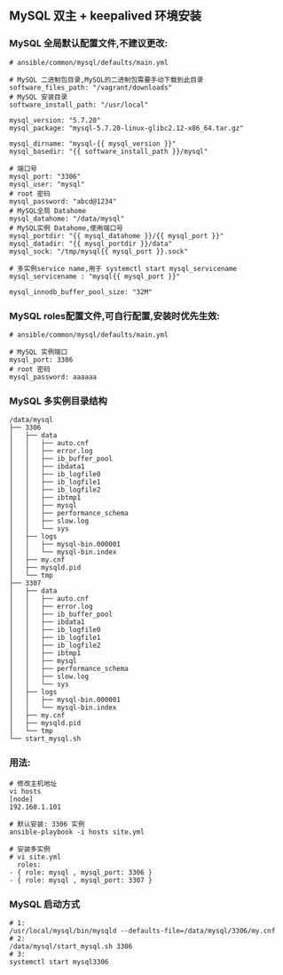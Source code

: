 ## MySQL 双主 + keepalived 环境安装

### MySQL 全局默认配置文件,不建议更改:
    # ansible/common/mysql/defaults/main.yml

    # MySQL 二进制包目录,MySQL的二进制包需要手动下载到此目录
    software_files_path: "/vagrant/downloads"
    # MySQL 安装目录
    software_install_path: "/usr/local"

    mysql_version: "5.7.20"
    mysql_package: "mysql-5.7.20-linux-glibc2.12-x86_64.tar.gz"

    mysql_dirname: "mysql-{{ mysql_version }}"
    mysql_basedir: "{{ software_install_path }}/mysql"

    # 端口号
    mysql_port: "3306"
    mysql_user: "mysql"
    # root 密码
    mysql_password: "abcd@1234"
    # MySQL全局 Datahome
    mysql_datahome: "/data/mysql"
    # MySQL实例 Datahome,使用端口号
    mysql_portdir: "{{ mysql_datahome }}/{{ mysql_port }}"
    mysql_datadir: "{{ mysql_portdir }}/data"
    mysql_sock: "/tmp/mysql{{ mysql_port }}.sock"

    # 多实例service name,用于 systemctl start mysql_servicename
    mysql_servicename : "mysql{{ mysql_port }}"

    mysql_innodb_buffer_pool_size: "32M"


### MySQL roles配置文件,可自行配置,安装时优先生效:
    # ansible/common/mysql/defaults/main.yml

    # MySQL 实例端口
    mysql_port: 3306
    # root 密码
    mysql_password: aaaaaa

### MySQL 多实例目录结构
    /data/mysql
    ├── 3306
    │   ├── data
    │   │   ├── auto.cnf
    │   │   ├── error.log
    │   │   ├── ib_buffer_pool
    │   │   ├── ibdata1
    │   │   ├── ib_logfile0
    │   │   ├── ib_logfile1
    │   │   ├── ib_logfile2
    │   │   ├── ibtmp1
    │   │   ├── mysql
    │   │   ├── performance_schema
    │   │   ├── slow.log
    │   │   └── sys
    │   ├── logs
    │   │   ├── mysql-bin.000001
    │   │   └── mysql-bin.index
    │   ├── my.cnf
    │   ├── mysqld.pid
    │   └── tmp
    ├── 3307
    │   ├── data
    │   │   ├── auto.cnf
    │   │   ├── error.log
    │   │   ├── ib_buffer_pool
    │   │   ├── ibdata1
    │   │   ├── ib_logfile0
    │   │   ├── ib_logfile1
    │   │   ├── ib_logfile2
    │   │   ├── ibtmp1
    │   │   ├── mysql
    │   │   ├── performance_schema
    │   │   ├── slow.log
    │   │   └── sys
    │   ├── logs
    │   │   ├── mysql-bin.000001
    │   │   └── mysql-bin.index
    │   ├── my.cnf
    │   ├── mysqld.pid
    │   └── tmp
    └── start_mysql.sh


### 用法:
    # 修改主机地址
    vi hosts
    [node]
    192.168.1.101

	# 默认安装: 3306 实例
	ansible-playbook -i hosts site.yml

	# 安装多实例
	# vi site.yml
	  roles:
    - { role: mysql , mysql_port: 3306 }
    - { role: mysql , mysql_port: 3307 }


### MySQL 启动方式
    # 1:
    /usr/local/mysql/bin/mysqld --defaults-file=/data/mysql/3306/my.cnf
    # 2:
    /data/mysql/start_mysql.sh 3306
    # 3:
    systemctl start mysql3306